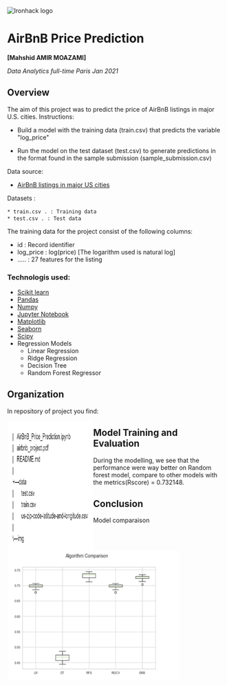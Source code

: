 ![Ironhack logo](https://i.imgur.com/1QgrNNw.png)

# AirBnB Price Prediction

**[Mahshid AMIR MOAZAMI]**

*Data Analytics full-time Paris Jan 2021*

## Overview

The aim of this project was to predict the price of AirBnB listings in major U.S. cities. 
Instructions:

* Build a model with the training data (train.csv) that predicts the variable "log_price"

* Run the model on the test dataset (test.csv) to generate predictions in the format found in the sample submission (sample_submission.csv)


Data source:
- [AirBnB listings in major US cities](	https://www.kaggle.com/rudymizrahi/airbnb-listings-in-major-us-cities-deloitte-ml)

Datasets :

	* train.csv . : Training data
	* test.csv . : Test data

The training data for the project consist of the following columns:

- id : Record identifier
- log_price : log(price) [The logarithm used is natural log]
- ….. : 27 features for the listing

### Technologis used:

- [Scikit learn](http://scikit-learn.org/stable)
- [Pandas](http://pandas.pydata.org/)
- [Numpy](http://www.numpy.org/)
- [Jupyter Notebook](http://jupyter.org/)
- [Matplotlib](http://matplotlib.org/)
- [Seaborn](http://seaborn.pydata.org/)
- [Scipy](https://www.scipy.org/)
- Regression Models
	+ Linear Regression
	+ Ridge Regression
	+ Decision Tree
	+ Random Forest Regressor


## Organization
In repository of project you find:

<img src="img/folder.png" style="float:left;" width="200" height="300"/>


## Model Training and Evaluation

During the modelling, we see that the performance were way better on Random forest model, compare to other models with the metrics(Rscore) = 0.732148.

## Conclusion
Model comparaison

<img src="img/algorithm_performance.PNG" style="float:left;" width="400" height="300"/>

